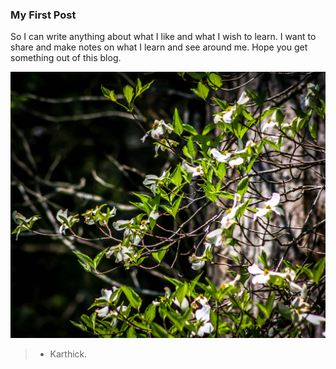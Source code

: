 ### My First Post

So I can write anything about what I like and what I wish to learn. I want to share and make notes on what I learn and see around me.
Hope you get something out of this blog.

![WhiteFlower](white_flower.jpg)

> - Karthick.
